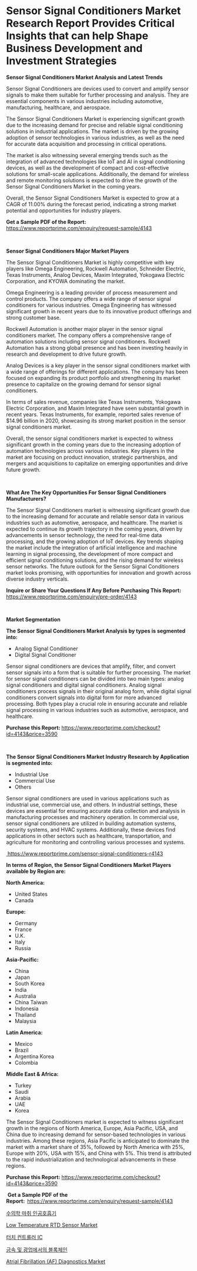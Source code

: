<p><h1>Sensor Signal Conditioners Market Research Report Provides Critical Insights that can help Shape Business Development and Investment Strategies</h1></p><p><strong>Sensor Signal Conditioners Market Analysis and Latest Trends</strong></p>
<p><p>Sensor Signal Conditioners are devices used to convert and amplify sensor signals to make them suitable for further processing and analysis. They are essential components in various industries including automotive, manufacturing, healthcare, and aerospace.</p><p>The Sensor Signal Conditioners Market is experiencing significant growth due to the increasing demand for precise and reliable signal conditioning solutions in industrial applications. The market is driven by the growing adoption of sensor technologies in various industries, as well as the need for accurate data acquisition and processing in critical operations.</p><p>The market is also witnessing several emerging trends such as the integration of advanced technologies like IoT and AI in signal conditioning devices, as well as the development of compact and cost-effective solutions for small-scale applications. Additionally, the demand for wireless and remote monitoring solutions is expected to drive the growth of the Sensor Signal Conditioners Market in the coming years.</p><p>Overall, the Sensor Signal Conditioners Market is expected to grow at a CAGR of 11.00% during the forecast period, indicating a strong market potential and opportunities for industry players.</p></p>
<p><strong>Get a Sample PDF of the Report:&nbsp;</strong> <a href="https://www.reportprime.com/enquiry/request-sample/4143">https://www.reportprime.com/enquiry/request-sample/4143</a></p>
<p>&nbsp;</p>
<p><strong>Sensor Signal Conditioners Major Market Players</strong></p>
<p><p>The Sensor Signal Conditioners Market is highly competitive with key players like Omega Engineering, Rockwell Automation, Schneider Electric, Texas Instruments, Analog Devices, Maxim Integrated, Yokogawa Electric Corporation, and KYOWA dominating the market.</p><p>Omega Engineering is a leading provider of process measurement and control products. The company offers a wide range of sensor signal conditioners for various industries. Omega Engineering has witnessed significant growth in recent years due to its innovative product offerings and strong customer base.</p><p>Rockwell Automation is another major player in the sensor signal conditioners market. The company offers a comprehensive range of automation solutions including sensor signal conditioners. Rockwell Automation has a strong global presence and has been investing heavily in research and development to drive future growth.</p><p>Analog Devices is a key player in the sensor signal conditioners market with a wide range of offerings for different applications. The company has been focused on expanding its product portfolio and strengthening its market presence to capitalize on the growing demand for sensor signal conditioners.</p><p>In terms of sales revenue, companies like Texas Instruments, Yokogawa Electric Corporation, and Maxim Integrated have seen substantial growth in recent years. Texas Instruments, for example, reported sales revenue of $14.96 billion in 2020, showcasing its strong market position in the sensor signal conditioners market.</p><p>Overall, the sensor signal conditioners market is expected to witness significant growth in the coming years due to the increasing adoption of automation technologies across various industries. Key players in the market are focusing on product innovation, strategic partnerships, and mergers and acquisitions to capitalize on emerging opportunities and drive future growth.</p></p>
<p>&nbsp;</p>
<p><strong>What Are The Key Opportunities For Sensor Signal Conditioners Manufacturers?</strong></p>
<p><p>The Sensor Signal Conditioners market is witnessing significant growth due to the increasing demand for accurate and reliable sensor data in various industries such as automotive, aerospace, and healthcare. The market is expected to continue its growth trajectory in the coming years, driven by advancements in sensor technology, the need for real-time data processing, and the growing adoption of IoT devices. Key trends shaping the market include the integration of artificial intelligence and machine learning in signal processing, the development of more compact and efficient signal conditioning solutions, and the rising demand for wireless sensor networks. The future outlook for the Sensor Signal Conditioners market looks promising, with opportunities for innovation and growth across diverse industry verticals.</p></p>
<p><strong>Inquire or Share Your Questions If Any Before Purchasing This Report:</strong> <a href="https://www.reportprime.com/enquiry/pre-order/4143">https://www.reportprime.com/enquiry/pre-order/4143</a></p>
<p>&nbsp;</p>
<p><strong>Market Segmentation</strong></p>
<p><strong>The Sensor Signal Conditioners Market Analysis by types is segmented into:</strong></p>
<p><ul><li>Analog Signal Conditioner</li><li>Digital Signal Conditioner</li></ul></p>
<p><p>Sensor signal conditioners are devices that amplify, filter, and convert sensor signals into a form that is suitable for further processing. The market for sensor signal conditioners can be divided into two main types: analog signal conditioners and digital signal conditioners. Analog signal conditioners process signals in their original analog form, while digital signal conditioners convert signals into digital form for more advanced processing. Both types play a crucial role in ensuring accurate and reliable signal processing in various industries such as automotive, aerospace, and healthcare.</p></p>
<p><strong>Purchase this Report:&nbsp;</strong><a href="https://www.reportprime.com/checkout?id=4143&price=3590">https://www.reportprime.com/checkout?id=4143&price=3590</a></p>
<p>&nbsp;</p>
<p><strong>The Sensor Signal Conditioners Market Industry Research by Application is segmented into:</strong></p>
<p><ul><li>Industrial Use</li><li>Commercial Use</li><li>Others</li></ul></p>
<p><p>Sensor signal conditioners are used in various applications such as industrial use, commercial use, and others. In industrial settings, these devices are essential for ensuring accurate data collection and analysis in manufacturing processes and machinery operation. In commercial use, sensor signal conditioners are utilized in building automation systems, security systems, and HVAC systems. Additionally, these devices find applications in other sectors such as healthcare, transportation, and agriculture for monitoring and controlling various processes and systems.</p></p>
<p><a href="https://www.reportprime.com/sensor-signal-conditioners-r4143">&nbsp;https://www.reportprime.com/sensor-signal-conditioners-r4143</a></p>
<p><strong>In terms of Region, the Sensor Signal Conditioners Market Players available by Region are:</strong></p>
<p>
    <p> <strong> North America: </strong>
        <ul>
            <li>United States</li>
            <li>Canada</li>
        </ul>
        </p> 
    <p> <strong> Europe: </strong>
        <ul>
            <li>Germany</li>
            <li>France</li>
            <li>U.K.</li>
            <li>Italy</li>
            <li>Russia</li>
        </ul>
        </p> 
    <p> <strong> Asia-Pacific: </strong>
        <ul>
            <li>China</li>
            <li>Japan</li>
            <li>South Korea</li>
            <li>India</li>
            <li>Australia</li>
            <li>China Taiwan</li>
            <li>Indonesia</li>
            <li>Thailand</li>
            <li>Malaysia</li>
        </ul>
        </p> 
    <p> <strong> Latin America: </strong>
        <ul>
            <li>Mexico</li>
            <li>Brazil</li>
            <li>Argentina Korea</li>
            <li>Colombia</li>
        </ul>
        </p> 
    <p> <strong> Middle East & Africa: </strong>
        <ul>
            <li>Turkey</li>
            <li>Saudi</li>
            <li>Arabia</li>
            <li>UAE</li>
            <li>Korea</li>
        </ul>
    </p>
    </p>
<p><p>The Sensor Signal Conditioners market is expected to witness significant growth in the regions of North America, Europe, Asia Pacific, USA, and China due to increasing demand for sensor-based technologies in various industries. Among these regions, Asia Pacific is anticipated to dominate the market with a market share of 35%, followed by North America with 25%, Europe with 20%, USA with 15%, and China with 5%. This trend is attributed to the rapid industrialization and technological advancements in these regions.</p></p>
<p><strong>Purchase this Report: </strong><a href="https://www.reportprime.com/checkout?id=4143&price=3590">https://www.reportprime.com/checkout?id=4143&price=3590</a></p>
<p>&nbsp;<strong>Get a Sample PDF of the Report:&nbsp;&nbsp;</strong><a href="https://www.reportprime.com/enquiry/request-sample/4143">https://www.reportprime.com/enquiry/request-sample/4143</a></p>
<p><strong></strong></p>
<p><p><a href="https://medium.com/@deborahward03/%EC%88%98%EC%9D%98%EC%82%AC-%EB%A7%88%EC%B7%A8-%ED%98%B8%ED%9D%A1%EA%B8%B0-%EC%8B%9C%EC%9E%A5-%EA%B8%80%EB%A1%9C%EB%B2%8C-%EB%B0%8F-%EC%A7%80%EC%97%AD-%EB%B6%84%EC%84%9D-%EC%A7%80%EC%97%AD-%EA%B5%AD%EA%B0%80-%EC%88%98%EC%A4%80-%EB%B6%84%EC%84%9D-%EB%B0%8F-%EA%B2%BD%EC%9F%81-%ED%92%8D%EA%B2%BD%EC%97%90-%EC%B4%88%EC%A0%90%EC%9D%84-%EB%A7%9E%EC%B6%98-%EB%B6%84%EC%84%9D-%EB%B0%8F-%EC%98%88%EC%B8%A1-2024-2031-d306a87a01b0">수의학 마취 인공호흡기</a></p><p><a href="https://github.com/Seman3302/Market-Research-Report-List-1/blob/main/low-temperature-rtd-sensor-market.md">Low Temperature RTD Sensor Market</a></p><p><a href="https://github.com/emakpiahsopiah/Market-Research-Report-List-1/blob/main/103931450732.md">터치 컨트롤러 IC</a></p><p><a href="https://medium.com/@ryderpfeffer/%EA%B8%88%EC%86%8D-%EB%B0%8F-%EA%B4%91%EC%97%85-%EC%82%B0%EC%97%85%EC%97%90-%EB%8C%80%ED%95%9C-%EA%B8%80%EB%A1%9C%EB%B2%8C-%EB%B8%94%EB%A1%9D%EC%B2%B4%EC%9D%B8-%EC%97%B0%EA%B5%AC-%EB%B3%B4%EA%B3%A0%EC%84%9C-%EA%B2%BD%EC%9F%81-%ED%92%8D%EA%B2%BD-%EC%8B%9C%EC%9E%A5-%EA%B7%9C%EB%AA%A8-%EC%A7%80%EC%97%AD-%EC%83%81%ED%99%A9-%EB%B0%8F-%EC%A0%84%EB%A7%9D-%EC%98%88%EC%B8%A1-2024-2031-1c87ce2d6a84">금속 및 광업에서의 블록체인</a></p><p><a href="https://issuu.com/reportprime-2/docs/atrial-fibrillation-af-diagnostics-market-size-203">Atrial Fibrillation (AF) Diagnostics Market</a></p></p>